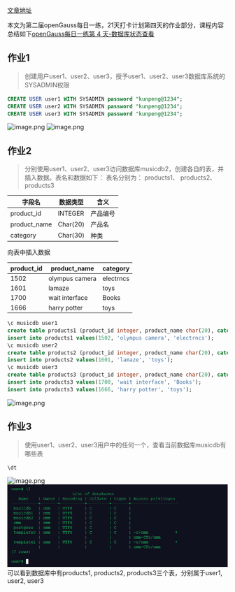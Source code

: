 [文章地址](https://www.modb.pro/db/568206)

本文为第二届openGauss每日一练，21天打卡计划第四天的作业部分，课程内容总结如下[openGauss每日一练第 4 天-数据库状态查看](https://www.modb.pro/db/568204)

## 作业1
>创建用户user1、user2、user3，授予user1、user2、user3数据库系统的SYSADMIN权限

```sql
CREATE USER user1 WITH SYSADMIN password "kunpeng@1234";
CREATE USER user2 WITH SYSADMIN password "kunpeng@1234";
CREATE USER user3 WITH SYSADMIN password "kunpeng@1234";
```
![image.png](https://oss-emcsprod-public.modb.pro/image/editor/20221127-7c67e8ce-1dcf-4063-acf5-0e717300064a.png)
![image.png](https://oss-emcsprod-public.modb.pro/image/editor/20221127-b6ad8d4c-5a45-4c27-8eb2-9596072ed22f.png)

## 作业2
> 分别使用user1、user2、user3访问数据库musicdb2，创建各自的表，并插入数据。表名和数据如下：
> 表名分别为： products1、 products2、 products3

| 字段名       | 数据类型 | 含义     |
| ------------ | -------- | -------- |
| product_id   | INTEGER  | 产品编号 |
| product_name | Char(20) | 产品名   |
| category     | Char(30) | 种类     |

向表中插入数据

<table>
<thead>
<tr>
<th>product_id</th>
<th>product_name</th>
<th>category</th>
</tr>
</thead>
<tbody>
<tr>
<td>1502</td>
<td>olympus camera</td>
<td>electrncs</td>
</tr>
<tr>
<td>1601</td>
<td>lamaze</td>
<td>toys</td>
</tr>
<tr>
<td>1700</td>
<td>wait interface</td>
<td>Books</td>
</tr>
<tr>
<td>1666</td>
<td>harry potter</td>
<td>toys</td>
</tr>
</tbody>
</table>

```sql
\c musicdb user1
create table products1 (product_id integer, product_name char(20), category char(30));
insert into products1 values(1502, 'olympus camera', 'electrncs');
\c musicdb user2
create table products2 (product_id integer, product_name char(20), category char(30));
insert into products2 values(1601, 'lamaze', 'toys');
\c musicdb user3
create table products3 (product_id integer, product_name char(20), category char(30));
insert into products3 values(1700, 'wait interface', 'Books');
insert into products3 values(1666, 'harry potter', 'toys');
```
![image.png](https://oss-emcsprod-public.modb.pro/image/editor/20221127-8e5abc8e-7173-4e5f-a50a-377c46e18efa.png)



## 作业3
> 使用user1、user2、user3用户中的任何一个，查看当前数据库musicdb有哪些表

```
\dt
```
![image.png](https://oss-emcsprod-public.modb.pro/image/editor/20221127-ba3f112f-043e-4a53-815c-3cd73a2fd861.png)![图 4](../images/2939c40e69a21103917d51583fe794755c5da2d35994ed7cd9d3cf3c8d98fd19.png)  
可以看到数据库中有products1, products2, products3三个表，分别属于user1, user2, user3




